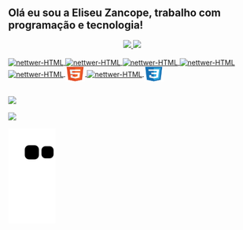 ## Olá eu sou a Eliseu Zancope, trabalho com programação e tecnologia!
<div align="center">
  <a href="https://github.com/nettwer">
  <img height="180em" src="https://github-readme-stats.vercel.app/api?username=nettwer&show_icons=true&theme=dracula&include_all_commits=true&count_private=true"/>
  <img height="180em" src="https://github-readme-stats.vercel.app/api/top-langs/?username=nettwer&layout=compact&langs_count=7&theme=dracula"/>
</div>
<div style="display: inline_block"><br>

  <img align="center" alt="nettwer-HTML" height="30" width="40" src="https://cdn.jsdelivr.net/gh/devicons/devicon/icons/wordpress/wordpress-original.svg" />
  <img align="center" alt="nettwer-HTML" height="30" width="40" src="https://cdn.jsdelivr.net/gh/devicons/devicon/icons/php/php-original.svg" />
  <img align="center" alt="nettwer-HTML" height="30" width="40" src="https://cdn.jsdelivr.net/gh/devicons/devicon/icons/dart/dart-original-wordmark.svg" />
  <img align="center" alt="nettwer-HTML" height="30" width="40" src="https://cdn.jsdelivr.net/gh/devicons/devicon/icons/flutter/flutter-original.svg" />
  <img align="center" alt="nettwer-HTML" height="30" width="40" src="https://cdn.jsdelivr.net/gh/devicons/devicon/icons/android/android-original.svg" />
  <img align="center" alt="nettwer-HTML" height="30" width="40" src="https://raw.githubusercontent.com/devicons/devicon/master/icons/html5/html5-original.svg">
  <img align="center" alt="nettwer-HTML" height="30" width="40" src="https://cdn.jsdelivr.net/gh/devicons/devicon/icons/bootstrap/bootstrap-plain-wordmark.svg" />
  <img align="center" alt="nettwer-HTML" height="30" width="40" src="https://raw.githubusercontent.com/devicons/devicon/master/icons/css3/css3-original.svg">
 
  
</div>
  
  ##
 
<div> 
 
  <a href="https://instagram.com/app.prog" target="_blank"><img src="https://img.shields.io/badge/-Instagram-%23E4405F?style=for-the-badge&logo=instagram&logoColor=white" target="_blank"></a>

 
  <a href = "mailto:ebzancope@gmail.com"><img src="https://img.shields.io/badge/-Gmail-%23333?style=for-the-badge&logo=gmail&logoColor=white" target="_blank"></a>
  
 
  ![Snake animation](https://github.com/rafaballerini/rafaballerini/blob/output/github-contribution-grid-snake.svg)
 
</div>
